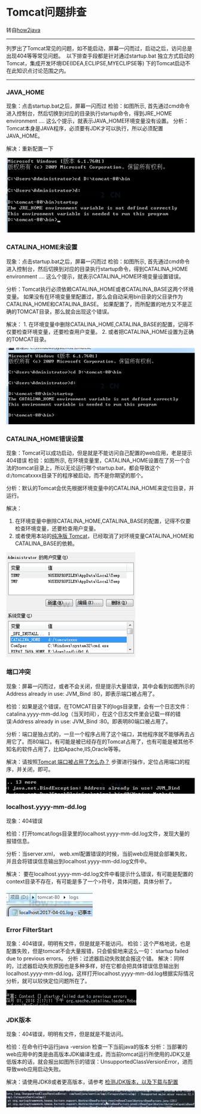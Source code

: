 # Tomcat问题排查

转自[how2java](http://how2j.cn/k/tomcat/tomcat-faq/1132.html)

---

列罗出了Tomcat常见的问题，如不能启动，屏幕一闪而过，启动之后，访问总是出现404等等常见问题。   以下排查手段都是针对通过startup.bat 独立方式启动的Tomcat，集成开发环境IDE(IDEA,ECLIPSE,MYECLIPSE等) 下的Tomcat启动不在此知识点讨论范围之内。 

---

### JAVA_HOME

现象：点击startup.bat之后，屏幕一闪而过 检验：如图所示, 首先通过cmd命令进入控制台，然后切换到对应的目录执行startup命令，得到JRE_HOME environment .... 这么个提示，就表示JAVA_HOME环境变量没有设置。 分析：Tomcat本身是JAVA程序，必须要有JDK才可以执行，所以必须配置JAVA_HOME。 

解决：重新配置一下

![](image/80.png)

### CATALINA_HOME未设置 

现象：点击startup.bat之后，屏幕一闪而过 检验：如图所示, 首先通过cmd命令进入控制台，然后切换到对应的目录执行startup命令，得到CATALINA_HOME environment .... 这么个提示，就表示CATALINA_HOME环境变量设置错误。 

分析：Tomcat执行必须依赖CATALINA_HOME或者CATALINA_BASE这两个环境变量。 如果没有在环境变量里配置过，那么会自动采用bin目录的父目录作为CATALINA_HOME和CATALINA_BASE。 如果配置了，而所配置的地方又不是正确的TOMCAT目录，那么就会出现这个错误。 

解决： 1. 在环境变量中删除CATALINA_HOME,CATALINA_BASE的配置，记得不仅要检查环境变量，还要检查用户变量。 2. 或者把CATALINA_HOME设置为正确的TOMCAT目录。 

![](image/81.png)

### CATALINA_HOME错误设置 

现象：Tomcat可以成功启动，但是就是不能访问自己配置的web应用，老是提示404错误 检验：如图所示, 在环境变量里，CATALINA_HOME设置在了另一个合法的tomcat目录上，所以无论运行哪个startup.bat，都会导致这个d:/tomcatxxxx目录下的程序被启动，而不是你期望的那个。 

分析：默认的Tomcat会优先根据环境变量中的CATALINA_HOME来定位目录，并运行。 

解决： 

1. 在环境变量中删除CATALINA_HOME,CATALINA_BASE的配置，记得不仅要检查环境变量，还要检查用户变量。 
2. 或者使用本站的[纯净版 Tomcat](http://how2j.cn/k/tomcat/tomcat-download/1130.html)，已经取消了对环境变量CATALINA_HOME和CATALINA_BASE的依赖。 

![](image/82.png)

### 端口冲突 

现象：屏幕一闪而过，或者不会关闭，但是提示大量错误，其中会看到如图所示的Address already in use: JVM_Bind <null>:80，即表示端口被占用了。  

检验：如果是这个错误，在TOMCAT目录下的logs目录里，会有一个日志文件：catalina.yyyy-mm-dd.log（当天时间），在这个日志文件里会记载一样的错误:Address already in use: JVM_Bind <null>:80。即表明80端口被占用了。  

分析：端口是独占式的，一旦一个程序占用了这个端口，其他程序就不能够再去占用它了。而80端口，有可能是被已经存在的Tomcat占用了，也有可能是被其他不知名的软件占用了，比如Apache,IIS,Oracle等等。 

解决：请按照[Tomcat 端口被占用了怎么办？](http://how2j.cn/k/tomcat/tomcat-portfix/545.html) 步骤进行操作，定位占用端口的程序，并关闭，即可。 

![](image/83.png)

### localhost.yyyy-mm-dd.log 

现象：404错误 

检验：打开tomcat/logs目录里的localhost.yyyy-mm-dd.log文件，发现大量的报错信息。 

分析：当server.xml， web.xml配置错误的时候，当前web应用就会部署失败，并且会将错误信息输出到localhost.yyyy-mm-dd.log文件中。 

解决： 要在localhost.yyyy-mm-dd.log文件中看提示什么错误，有可能是配置的context目录不存在，有可能是多了一个>符号，具体问题，具体分析了。 

![](image/84.png)

### Error FilterStart 

现象：404错误，明明有文件，但是就是不能访问。
检验：这个严格地说，也是配置失败，但是tomcat不会大量报错，只会偷偷地来这么一句： startup failed due to previous errors。
分析：过滤器启动失败就会报这个错。
解决：同样的，过滤器启动失败原因也是多种多样，好在它都会把具体错误信息输出到localhost.yyyy-mm-dd.log，这样打开localhost.yyyy-mm-dd.log根据实际情况分析，就可以较快定位问题所在了。

 ![](image/85.png)

### JDK版本

现象：404错误，明明有文件，但是就是不能访问。 

检验：在命令行中运行java -version 检查一下当前java的版本 分析：当部署的web应用中的类是由高版本JDK编译生成，而当前tomcat运行所使用的JDK又是低版本的话，就会报出如图所示的错误：UnsupportedClassVersionError，进而导致web应用启动失败。 

解决：请使用JDK8或者更高版本，请参考 [检测JDK版本，以及下载与配置](http://how2j.cn/k/helloworld/helloworld-jdk/141.html) 

![](image/86.png)


